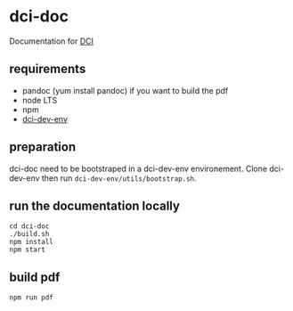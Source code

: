 # dci-doc

Documentation for [DCI](https://distributed-ci.io)

## requirements

 * pandoc (yum install pandoc) if you want to build the pdf
 * node LTS
 * npm
 * [dci-dev-env](https://softwarefactory-project.io/r/dci-dev-env)

## preparation

dci-doc need to be bootstraped in a dci-dev-env environement.
Clone dci-dev-env then run `dci-dev-env/utils/bootstrap.sh`.

## run the documentation locally

    cd dci-doc
    ./build.sh
    npm install
    npm start

## build pdf

    npm run pdf
